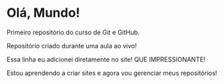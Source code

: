 # Olá, Mundo!
 Primeiro repositório do curso de Git e GitHub.

 Repositório criado durante uma aula ao vivo!
 
 Essa linha eu adicionei diretamente no site! QUE IMPRESSIONANTE!

 Estou aprendendo a criar sites e agora vou gerenciar meus repositórios!
 